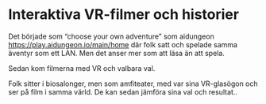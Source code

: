 # Interaktiva VR-filmer och historier

Det började som “choose your own adventure” som aidungeon https://play.aidungeon.io/main/home där folk satt och spelade samma äventyr som ett LAN. Men det anser mer som att läsa än att spela.

Sedan kom filmerna med VR och valbara val.

Folk sitter i biosalonger, men som amfiteater, med var sina VR-glasögon och ser på film i samma värld. De kan sedan jämföra sina val och resultat..
